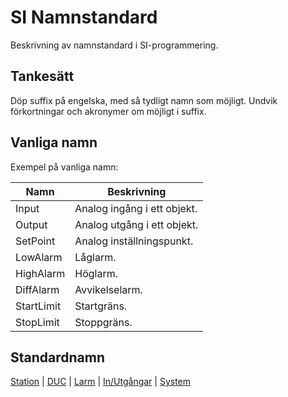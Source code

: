 # SI Namnstandard

Beskrivning av namnstandard i SI-programmering.

## Tankesätt

Döp suffix på engelska, med så tydligt namn som möjligt. Undvik förkortningar och akronymer om möjligt i suffix.

## Vanliga namn

Exempel på vanliga namn:

| Namn | Beskrivning |
| --- | --- |
| Input | Analog ingång i ett objekt. |
| Output | Analog utgång i ett objekt. |
| SetPoint | Analog inställningspunkt. |
| LowAlarm | Låglarm. |
| HighAlarm | Höglarm. |
| DiffAlarm | Avvikelselarm. |
| StartLimit | Startgräns. |
| StopLimit | Stoppgräns. |

## Standardnamn

[Station](Station.md) | [DUC](Duc.md) | [Larm](Larm.md) | [In/Utgångar](In_Utgangar.md) | [System](System.md)
